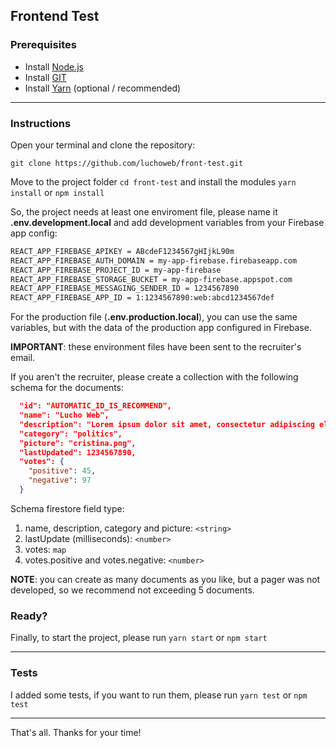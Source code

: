 ## Frontend Test

### Prerequisites

- Install [Node.js](https://nodejs.org)
- Install [GIT](https://git-scm.com/downloads)
- Install [Yarn](https://yarnpkg.com) (optional / recommended)

---

### Instructions

Open your terminal and clone the repository:

```shell
git clone https://github.com/luchoweb/front-test.git
```

Move to the project folder ```cd front-test```  and install the modules ```yarn install``` or ``` npm install ```

So, the project needs at least one enviroment file, please name it **.env.development.local** and add development variables from your Firebase app config:

```txt
REACT_APP_FIREBASE_APIKEY = ABcdeF1234567gHIjkL90m
REACT_APP_FIREBASE_AUTH_DOMAIN = my-app-firebase.firebaseapp.com
REACT_APP_FIREBASE_PROJECT_ID = my-app-firebase
REACT_APP_FIREBASE_STORAGE_BUCKET = my-app-firebase.appspot.com
REACT_APP_FIREBASE_MESSAGING_SENDER_ID = 1234567890
REACT_APP_FIREBASE_APP_ID = 1:1234567890:web:abcd1234567def
```

For the production file (**.env.production.local**), you can use the same variables, but with the data of the production app configured in Firebase.

**IMPORTANT**: these environment files have been sent to the recruiter's email.

If you aren't the recruiter, please create a collection with the following schema for the documents:

```json
  "id": "AUTOMATIC_ID_IS_RECOMMEND",
  "name": "Lucho Web",
  "description": "Lorem ipsum dolor sit amet, consectetur adipiscing elit. Proin vehicula gravida magna.",
  "category": "politics",
  "picture": "cristina.png",
  "lastUpdated": 1234567890,
  "votes": {
    "positive": 45,
    "negative": 97
  }
```

Schema firestore field type:
1. name, description, category and picture: ```<string>```
2. lastUpdate (milliseconds): ```<number>```
3. votes: ```map```
4. votes.positive and votes.negative: ```<number>```

**NOTE**: you can create as many documents as you like, but a pager was not developed, so we recommend not exceeding 5 documents.

### Ready?

Finally, to start the project, please run ``` yarn start ``` or ``` npm start ```

---

### Tests

I added some tests, if you want to run them, please run ``` yarn test ``` or ``` npm test ```

---

That's all. Thanks for your time!
